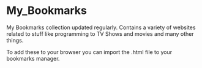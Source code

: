 # My_Bookmarks
My Bookmarks collection updated regularly. Contains a variety of websites related to stuff like programming to TV Shows and movies and many other things.

To add these to your browser you can import the .html file to your bookmarks manager.
